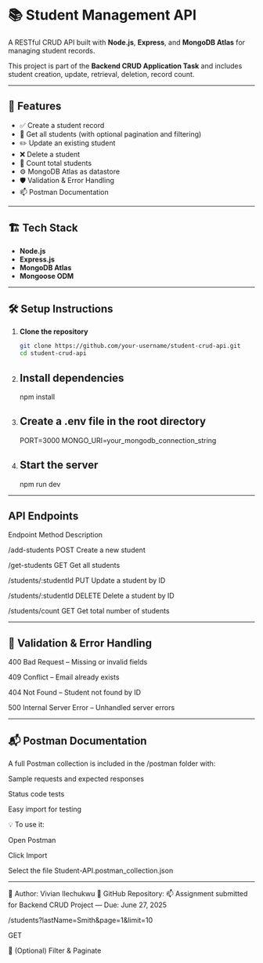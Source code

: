 # 📚 Student Management API

A RESTful CRUD API built with **Node.js**, **Express**, and **MongoDB Atlas** for managing student records.

This project is part of the **Backend CRUD Application Task** and includes student creation, update, retrieval, deletion, record count.


--------------------------------

## 🚀 Features

- ✅ Create a student record
- 📖 Get all students (with optional pagination and filtering)
- ✏️ Update an existing student
- ❌ Delete a student
- 🔢 Count total students
- ⚙️ MongoDB Atlas as datastore
- 🛡️ Validation & Error Handling
- 📫 Postman Documentation

--------------------------------

## 🏗️ Tech Stack

- **Node.js**
- **Express.js**
- **MongoDB Atlas**
- **Mongoose ODM**


--------------------------------


## 🛠️ Setup Instructions

1. **Clone the repository**  
   ```bash
   git clone https://github.com/your-username/student-crud-api.git
   cd student-crud-api


2. ## Install dependencies
    npm install


3. ## Create a .env file in the root directory
    PORT=3000
    MONGO_URI=your_mongodb_connection_string

4. ## Start the server
    npm run dev


--------------------------------

## API Endpoints
Endpoint                        Method                          Description

/add-students                   POST                            Create a new student

/get-students                   GET                             Get all students

/students/:studentId            PUT                             Update a student by ID

/students/:studentId            DELETE                          Delete a student by ID

/students/count                 GET                             Get total number of students


--------------------------------

## 🔐 Validation & Error Handling
400 Bad Request – Missing or invalid fields

409 Conflict – Email already exists

404 Not Found – Student not found by ID

500 Internal Server Error – Unhandled server errors


--------------------------------


## 📬 Postman Documentation
A full Postman collection is included in the /postman folder with:

Sample requests and expected responses

Status code tests

Easy import for testing

💡 To use it:

Open Postman

Click Import

Select the file Student-API.postman_collection.json


--------------------------------

👤 Author: Vivian Ilechukwu
📍 GitHub Repository:
📫 Assignment submitted for Backend CRUD Project — Due: June 27, 2025
















/students?lastName=Smith&page=1&limit=10

GET

🔄 (Optional) Filter & Paginate

